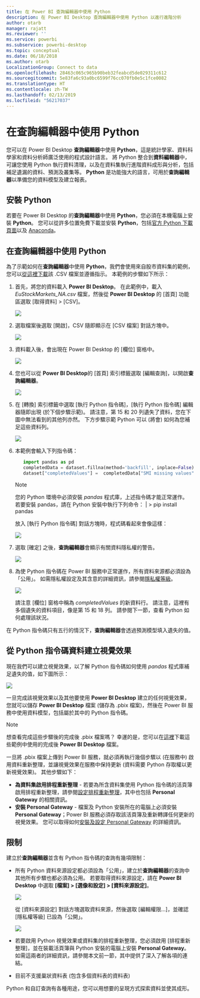 ```yaml
---
title: 在 Power BI 查詢編輯器中使用 Python
description: 在 Power BI Desktop 查詢編輯器中使用 Python 以進行進階分析
author: otarb
manager: rajatt
ms.reviewer: ''
ms.service: powerbi
ms.subservice: powerbi-desktop
ms.topic: conceptual
ms.date: 06/18/2018
ms.author: otarb
LocalizationGroup: Connect to data
ms.openlocfilehash: 28463c065c965b90beb32feabcd5de029311c612
ms.sourcegitcommit: 5e83fa6c93a0bc6599f76cc070fb0e5c1fce0082
ms.translationtype: HT
ms.contentlocale: zh-TW
ms.lasthandoff: 02/13/2019
ms.locfileid: "56217037"
---
```

# <a name="using-python-in-query-editor"></a>在查詢編輯器中使用 Python
您可以在 Power BI Desktop **查詢編輯器**中使用 **Python**，這是統計學家、資料科學家和資料分析師廣泛使用的程式設計語言。 將 Python 整合到**資料編輯器**中，可讓您使用 Python 執行資料清理，以及在資料集執行進階資料成形與分析，包括補足遺漏的資料、預測及叢集等。 **Python** 是功能強大的語言，可用於**查詢編輯器**以準備您的資料模型及建立報表。

## <a name="installing-python"></a>安裝 Python
若要在 Power BI Desktop 的**查詢編輯器**中使用 **Python**，您必須在本機電腦上安裝 **Python**。 您可以從許多位置免費下載並安裝 **Python**，包括[官方 Python 下載頁面](https://www.python.org/)以及 [Anaconda](https://anaconda.org/anaconda/python/)。

## <a name="using-python-in-query-editor"></a>在查詢編輯器中使用 Python
為了示範如何在**查詢編輯器**中使用 **Python**，我們會使用來自股市資料集的範例，您可以[從這裡下載](http://download.microsoft.com/download/F/8/A/F8AA9DC9-8545-4AAE-9305-27AD1D01DC03/EuStockMarkets_NA.csv)該 .CSV 檔案並遵循指示。 本範例的步驟如下所示：

1. 首先，將您的資料載入 **Power BI Desktop**。 在此範例中，載入 *EuStockMarkets_NA.csv* 檔案，然後從 **Power BI Desktop** 的 [首頁] 功能區選取 [取得資料] > [CSV]。
   
   ![](media/desktop-python-in-query-editor/python-in-query-editor-1.png)
2. 選取檔案後選取 [開啟]，CSV 隨即顯示在 [CSV 檔案] 對話方塊中。
   
   ![](media/desktop-python-in-query-editor/python-in-query-editor-2.png)
3. 資料載入後，會出現在 Power BI Desktop 的 [欄位] 窗格中。
   
   ![](media/desktop-python-in-query-editor/python-in-query-editor-3.png)
4. 您也可以從 **Power BI Desktop**的 [首頁] 索引標籤選取 [編輯查詢]，以開啟**查詢編輯器**。
   
   ![](media/desktop-python-in-query-editor/python-in-query-editor-4.png)
5. 在 [轉換] 索引標籤中選取 [執行 Python 指令碼]，[執行 Python 指令碼] 編輯器隨即出現 (於下個步驟示範)。 請注意，第 15 和 20 列遺失了資料，您在下圖中無法看到的其他列亦然。 下方步驟示範 Python 可以 (將會) 如何為您補足這些資料列。
   
   ![](media/desktop-python-in-query-editor/python-in-query-editor-5.png)
6. 本範例會輸入下列指令碼：
   
    ```python
       import pandas as pd
       completedData = dataset.fillna(method='backfill', inplace=False)
       dataset["completedValues"] =  completedData["SMI missing values"]
   ```

   > [!NOTE]
   > 您的 Python 環境中必須安裝 *pandas* 程式庫，上述指令碼才能正常運作。 若要安裝 pandas，請在 Python 安裝中執行下列命令： |      > pip install pandas
   > 
   > 
   
   放入 [執行 Python 指令碼] 對話方塊時，程式碼看起來會像這樣：
   
   ![](media/desktop-python-in-query-editor/python-in-query-editor-5b.png)
7. 選取 [確定] 之後，**查詢編輯器**會顯示有關資料隱私權的警告。
   
   ![](media/desktop-python-in-query-editor/python-in-query-editor-6.png)
8. 為使 Python 指令碼在 Power BI 服務中正常運作，所有資料來源都必須設為「公用」。 如需隱私權設定及其含意的詳細資訊，請參閱[隱私權等級](desktop-privacy-levels.md)。
   
   ![](media/desktop-python-in-query-editor/python-in-query-editor-7.png)
   
   請注意 [欄位] 窗格中稱為 *completedValues* 的新資料行。 請注意，這裡有多個遺失的資料項目，像是第 15 和 18 列。 請參閱下一節，查看 Python 如何處理該狀況。
   

在 Python 指令碼只有五行的情況下，**查詢編輯器**會透過預測模型填入遺失的值。

## <a name="creating-visuals-from-python-script-data"></a>從 Python 指令碼資料建立視覺效果
現在我們可以建立視覺效果，以了解 Python 指令碼如何使用 *pandas* 程式庫補足遺失的值，如下圖所示：

![](media/desktop-python-in-query-editor/python-in-query-editor-8.png)

一旦完成該視覺效果以及其他要使用 **Power BI Desktop** 建立的任何視覺效果，您就可以儲存 **Power BI Desktop** 檔案 (儲存為 .pbix 檔案)，然後在 Power BI 服務中使用資料模型，包括屬於其中的 Python 指令碼。

> [!NOTE]
> 想查看完成這些步驟後的完成後 .pbix 檔案嗎？ 幸運的是，您可以在[這裡](http://download.microsoft.com/download/A/B/C/ABCF5589-B88F-49D4-ADEB-4A623589FC09/Complete%20Values%20with%20Python%20in%20PQ.pbix)下載這些範例中使用的完成後 **Power BI Desktop** 檔案。

一旦將 .pbix 檔案上傳到 Power BI 服務，就必須再執行幾個步驟以 (在服務中) 啟用資料重新整理，並讓視覺效果在服務中保持更新 (資料需要 Python 存取權以更新視覺效果)。 其他步驟如下：

* **為資料集啟用排程重新整理** - 若要為所含資料集使用 Python 指令碼的活頁簿啟用排程重新整理，請參閱[設定排程重新整理](refresh-scheduled-refresh.md)，其中也包括 **Personal Gateway** 的相關資訊。
* **安裝 Personal Gateway** - 檔案及 Python 安裝所在的電腦上必須安裝 **Personal Gateway**；Power BI 服務必須存取該活頁簿及重新轉譯任何更新的視覺效果。 您可以取得如何[安裝及設定 Personal Gateway](personal-gateway.md) 的詳細資訊。

## <a name="limitations"></a>限制
建立於**查詢編輯器**並含有 Python 指令碼的查詢有幾項限制：

* 所有 Python 資料來源設定都必須設為「公用」，建立於**查詢編輯器**的查詢中其他所有步驟也都必須為公用。 若要取得資料來源設定，請在 **Power BI Desktop** 中選取 **[檔案] > [選像和設定] > [資料來源設定]**。
  
  ![](media/desktop-python-in-query-editor/python-in-query-editor-9.png)
  
  從 [資料來源設定] 對話方塊選取資料來源，然後選取 [編輯權限...]，並確認 [隱私權等級] 已設為「公開」。
  
  ![](media/desktop-python-in-query-editor/python-in-query-editor-10.png)    
* 若要啟用 Python 視覺效果或資料集的排程重新整理，您必須啟用 [排程重新整理]，並在裝載活頁簿與 Python 安裝的電腦上安裝 **Personal Gateway**。 如需這兩者的詳細資訊，請參閱本文前一節，其中提供了深入了解各項的連結。
* 目前不支援巢狀資料表 (包含多個資料表的資料表) 

Python 和自訂查詢有各種用途，您可以用想要的呈現方式探索資料並使其成形。

